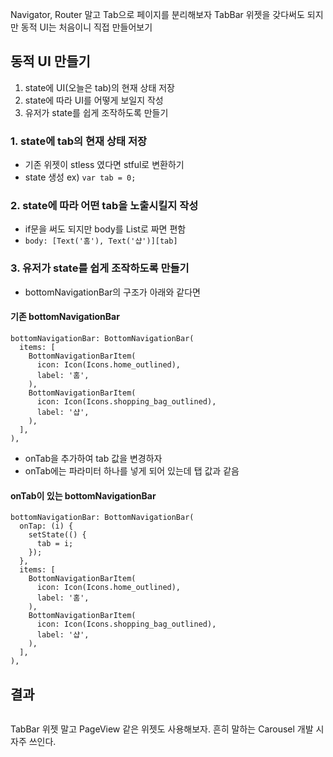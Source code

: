 <p>Navigator, Router 말고 Tab으로 페이지를 분리해보자
TabBar 위젯을 갖다써도 되지만 동적 UI는 처음이니 직접 만들어보기</p>
<h2 id="동적-ui-만들기">동적 UI 만들기</h2>
<ol>
<li>state에 UI(오늘은 tab)의 현재 상태 저장</li>
<li>state에 따라 UI를 어떻게 보일지 작성</li>
<li>유저가 state를 쉽게 조작하도록 만들기</li>
</ol>
<h3 id="1-state에-tab의-현재-상태-저장">1. state에 tab의 현재 상태 저장</h3>
<ul>
<li>기존 위젯이 stless 였다면 stful로 변환하기</li>
<li>state 생성 ex) <code>var tab = 0;</code></li>
</ul>
<h3 id="2-state에-따라-어떤-tab을-노출시킬지-작성">2. state에 따라 어떤 tab을 노출시킬지 작성</h3>
<ul>
<li>if문을 써도 되지만 body를 List로 짜면 편함</li>
<li><code>body: [Text('홈'), Text('샵')][tab]</code></li>
</ul>
<h3 id="3-유저가-state를-쉽게-조작하도록-만들기">3. 유저가 state를 쉽게 조작하도록 만들기</h3>
<ul>
<li>bottomNavigationBar의 구조가 아래와 같다면</li>
</ul>
<h4 id="기존-bottomnavigationbar">기존 bottomNavigationBar</h4>
<pre><code class="language-dart">bottomNavigationBar: BottomNavigationBar(
  items: [
    BottomNavigationBarItem(
      icon: Icon(Icons.home_outlined),
      label: '홈',
    ),
    BottomNavigationBarItem(
      icon: Icon(Icons.shopping_bag_outlined),
      label: '샵',
    ),
  ],
),</code></pre>
<ul>
<li>onTab을 추가하여 tab 값을 변경하자</li>
<li>onTab에는 파라미터 하나를 넣게 되어 있는데 탭 값과 같음</li>
</ul>
<h4 id="ontab이-있는-bottomnavigationbar">onTab이 있는 bottomNavigationBar</h4>
<pre><code class="language-dart">bottomNavigationBar: BottomNavigationBar(
  onTap: (i) {
    setState(() {
      tab = i;
    });
  },
  items: [
    BottomNavigationBarItem(
      icon: Icon(Icons.home_outlined),
      label: '홈',
    ),
    BottomNavigationBarItem(
      icon: Icon(Icons.shopping_bag_outlined),
      label: '샵',
    ),
  ],
),</code></pre>
<h2 id="결과">결과</h2>
<p><img alt="" src="https://velog.velcdn.com/images/coolgamja_/post/e7be5ac4-ad29-44c5-a818-e642bc709c50/image.gif" /></p>
<p>TabBar 위젯 말고 PageView 같은 위젯도 사용해보자.
흔히 말하는 Carousel 개발 시 자주 쓰인다.</p>